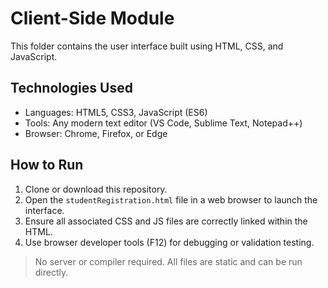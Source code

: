 # Client-Side Module

This folder contains the user interface built using HTML, CSS, and JavaScript.

## Technologies Used
- Languages: HTML5, CSS3, JavaScript (ES6)
- Tools: Any modern text editor (VS Code, Sublime Text, Notepad++)
- Browser: Chrome, Firefox, or Edge

## How to Run
1. Clone or download this repository.
2. Open the `studentRegistration.html` file in a web browser to launch the interface.
3. Ensure all associated CSS and JS files are correctly linked within the HTML.
4. Use browser developer tools (F12) for debugging or validation testing.

> No server or compiler required. All files are static and can be run directly.

